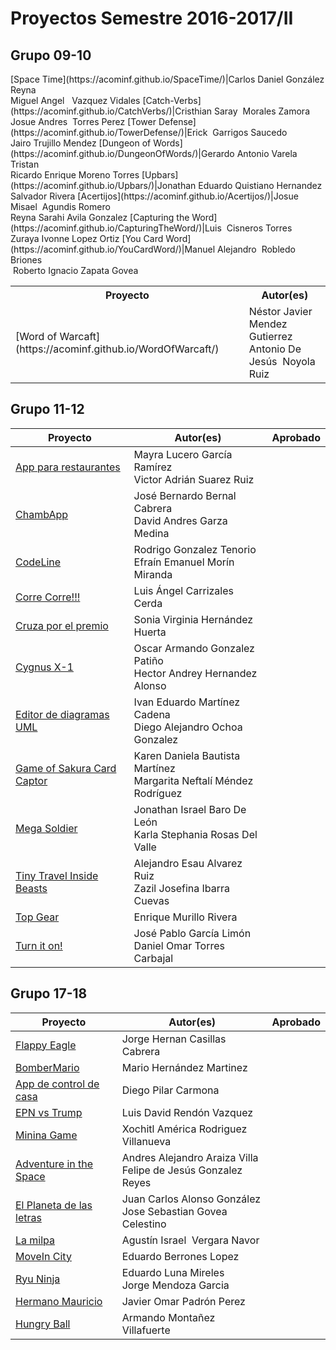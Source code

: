 # Proyectos Semestre 2016-2017/II

## Grupo 09-10
<table>
<tr>
<th>Proyecto</th>
<th>Autor(es)</th>
</tr>
<tr>
<td>
[Word of Warcaft](https://acominf.github.io/WordOfWarcaft/)
</td>
<td>
Néstor Javier Mendez Gutierrez<br>Antonio De Jesús  Noyola Ruiz
</td>
</tr>
[Space Time](https://acominf.github.io/SpaceTime/)|Carlos Daniel González Reyna<br>Miguel Angel   Vazquez Vidales
[Catch-Verbs](https://acominf.github.io/CatchVerbs/)|Cristhian Saray  Morales Zamora<br>Josue Andres  Torres Perez
[Tower Defense](https://acominf.github.io/TowerDefense/)|Erick  Garrigos Saucedo<br>Jairo Trujillo Mendez
[Dungeon of Words](https://acominf.github.io/DungeonOfWords/)|Gerardo Antonio Varela Tristan<br>Ricardo Enrique Moreno Torres
[Upbars](https://acominf.github.io/Upbars/)|Jonathan Eduardo Quistiano Hernandez<br>Salvador Rivera
[Acertijos](https://acominf.github.io/Acertijos/)|Josue Misael  Agundis Romero<br>Reyna Sarahi Avila Gonzalez
[Capturing the Word](https://acominf.github.io/CapturingTheWord/)|Luis  Cisneros Torres<br>Zuraya Ivonne Lopez Ortiz
[You Card Word](https://acominf.github.io/YouCardWord/)|Manuel Alejandro  Robledo Briones<br> Roberto Ignacio Zapata Govea
</table>

## Grupo 11-12
Proyecto | Autor(es)|Aprobado
---------|----------|--------
[App para restaurantes](https://acominf.github.io/AppRestaurante/)|Mayra Lucero García Ramírez<br>Victor Adrián Suarez Ruiz
[ChambApp](https://acominf.github.io/ChambApp/)|José Bernardo Bernal Cabrera<br>David Andres Garza Medina
[CodeLine](https://acominf.github.io/CodeLine/)|Rodrigo Gonzalez Tenorio<br>Efraín Emanuel Morín Miranda
[Corre Corre!!!](https://acominf.github.io/CorreCorre/)|Luis Ángel Carrizales Cerda
[Cruza por el premio](https://acominf.github.io/CruzaPorElPremio/)|Sonia Virginia Hernández Huerta
[Cygnus X-1](https://acominf.github.io/CygnusX-1/)|Oscar Armando Gonzalez Patiño<br>Hector Andrey Hernandez Alonso
[Editor de diagramas UML](https://acominf.github.io/EditorUML/)|Ivan Eduardo Martínez Cadena<br>Diego Alejandro Ochoa Gonzalez
[Game of Sakura Card Captor](https://acominf.github.io/GameOfSakura/)|Karen Daniela Bautista Martínez<br>Margarita Neftalí Méndez Rodríguez
[Mega Soldier](https://acominf.github.io/MegaSoldier/)|Jonathan Israel Baro De León<br>Karla Stephania Rosas Del Valle
[Tiny Travel Inside Beasts](https://acominf.github.io/TinyTravel/)|Alejandro Esau Alvarez Ruiz<br>Zazil Josefina Ibarra Cuevas
[Top Gear](https://acominf.github.io/TopGear/)|Enrique Murillo Rivera
[Turn it on!](https://acominf.github.io/TurnItOn/)|José Pablo García Limón<br>Daniel Omar Torres Carbajal

## Grupo 17-18
Proyecto | Autor(es)|Aprobado
---------|----------|--------
[Flappy Eagle](https://acominf.github.io/FlappyEagle/)|Jorge Hernan Casillas Cabrera
[BomberMario](https://acominf.github.io/BomberMario/)|Mario Hernández Martinez
[App de control de casa](https://acominf.github.io/AppControlCasa/)|Diego Pilar Carmona
[EPN vs Trump](https://acominf.github.io/EPNvsTrump/)|Luis David Rendón Vazquez
[Minina Game](https://acominf.github.io/MininaGame/)|Xochitl América Rodriguez Villanueva
[Adventure in the Space](https://acominf.github.io/AdventureInSpace/)|Andres Alejandro Araiza Villa<br>Felipe de Jesús Gonzalez Reyes
[El Planeta de las letras](https://acominf.github.io/PlanetaDeLetras/)|Juan Carlos Alonso González<br>Jose Sebastian Govea Celestino
[La milpa](https://acominf.github.io/LaMilpa/)|Agustín Israel  Vergara Navor
[MoveIn City](https://acominf.github.io/MoveInCity/)|Eduardo Berrones Lopez
[Ryu Ninja](https://acominf.github.io/RyuNinja/)|Eduardo Luna Mireles<br>Jorge Mendoza Garcia
[Hermano Mauricio](https://acominf.github.io/HermanoMauricio/)|Javier Omar Padrón Perez
[Hungry Ball](https://acominf.github.io/HungryBall/)|Armando Montañez Villafuerte

